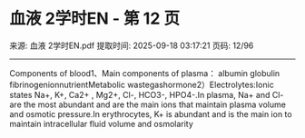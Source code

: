 # 血液 2学时EN - 第 12 页

来源: 血液 2学时EN.pdf
提取时间: 2025-09-18 03:17:21
页码: 12/96

---

Components of blood1、Main components of plasma：
albumin globulin  fibrinogenionnutrientMetabolic wastegashormone2）Electrolytes:Ionic states Na+, K+, Ca2+ , Mg2+, Cl-, HCO3-, HPO4-.In plasma, Na+ and Cl- are the most abundant and are the main ions that maintain plasma volume and osmotic pressure.In erythrocytes, K+ is abundant and is the main ion to maintain intracellular fluid volume and osmolarity